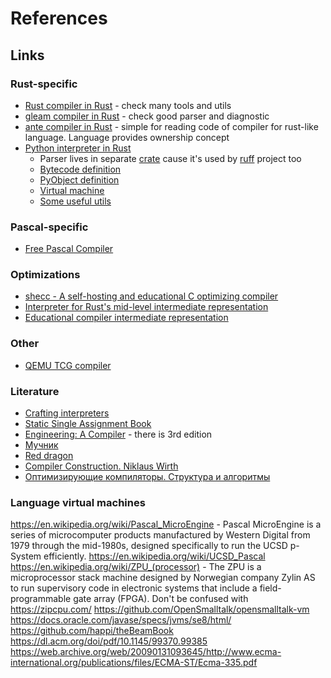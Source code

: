 # References

## Links

### Rust-specific 

* [Rust compiler in Rust](https://github.com/rust-lang/rust) - check many tools and utils
* [gleam compiler in Rust](https://github.com/gleam-lang/gleam) - check good parser and diagnostic
* [ante compiler in Rust](https://github.com/jfecher/ante) - simple for reading code of compiler for rust-like language. Language provides ownership concept
* [Python interpreter in Rust](https://github.com/RustPython/RustPython)
    * Parser lives in separate [crate](https://github.com/RustPython/Parser) cause it's used by [ruff](https://github.com/astral-sh/ruff) project too
    * [Bytecode definition](https://github.com/RustPython/RustPython/blob/main/compiler/core/src/bytecode.rs)
    * [PyObject definition](https://github.com/RustPython/RustPython/blob/main/vm/src/object/core.rs#L104)
    * [Virtual machine](https://github.com/RustPython/RustPython/tree/main/vm/src/vm)
    * [Some useful utils](https://github.com/RustPython/RustPython/tree/main/common/src)

### Pascal-specific

* [Free Pascal Compiler](https://gitlab.com/freepascal.org)

### Optimizations

* [shecc - A self-hosting and educational C optimizing compiler](https://github.com/sysprog21/shecc)
* [Interpreter for Rust's mid-level intermediate representation](https://github.com/rust-lang/miri)
* [Educational compiler intermediate representation](https://github.com/sampsyo/bril)

### Other

* [QEMU TCG compiler](https://github.com/qemu/qemu/blob/master/tcg/tcg.c)

### Literature

* [Crafting interpreters](https://craftinginterpreters.com/)
* [Static Single Assignment Book](https://pfalcon.github.io/ssabook/latest/)
* [Engineering: A Compiler](https://www.amazon.com/Engineering-Compiler-Keith-Cooper/dp/012088478X) - there is 3rd edition
* [Мучник](https://www.amazon.com/Advanced-Compiler-Design-Implementation-Muchnick/dp/1558603204)
* [Red dragon](https://www.amazon.com/Compilers-Principles-Techniques-Tools-2nd/dp/0321486811)
* [Compiler Construction. Niklaus Wirth](https://www.amazon.com/Compiler-Construction-International-Computer-Science/dp/0201403536)
* [Оптимизирующие компиляторы. Структура и алгоритмы](https://www.chitai-gorod.ru/product/optimiziruyushchie-kompilyatory-struktura-i-algoritmy-3059667)

### Language virtual machines

https://en.wikipedia.org/wiki/Pascal_MicroEngine - Pascal MicroEngine is a series of microcomputer products manufactured by Western Digital from 1979 through the mid-1980s, designed specifically to run the UCSD p-System efficiently.
https://en.wikipedia.org/wiki/UCSD_Pascal 
https://en.wikipedia.org/wiki/ZPU_(processor) - The ZPU is a microprocessor stack machine designed by Norwegian company Zylin AS to run supervisory code in electronic systems that include a field-programmable gate array (FPGA). Don't be confused with https://zipcpu.com/
https://github.com/OpenSmalltalk/opensmalltalk-vm
https://docs.oracle.com/javase/specs/jvms/se8/html/
https://github.com/happi/theBeamBook
https://dl.acm.org/doi/pdf/10.1145/99370.99385
https://web.archive.org/web/20090131093645/http://www.ecma-international.org/publications/files/ECMA-ST/Ecma-335.pdf